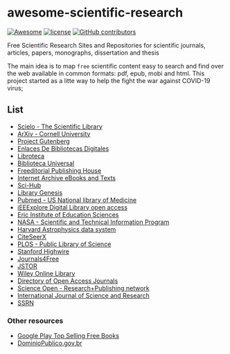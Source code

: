# awesome-scientific-research

[![Awesome](https://awesome.re/badge.svg)](https://awesome.re)
[![license](https://img.shields.io/github/license/terremoth/awesome-scientific-research.svg)](/LICENSE)
[![GitHub contributors](https://img.shields.io/github/contributors/terremoth/awesome-scientific-research.svg)](https://github.com/terremoth/awesome-scientific-research/graphs/contributors)

Free Scientific Research Sites and Repositories for scientific journals, articles, papers, monographs, dissertation and thesis 

The main idea is to map ```free``` scientific content easy to search and find over the web available in common formats: pdf, epub, mobi and html. This project started as a litte way to help the fight the war against COVID-19 virus;

## List
- [Scielo - The Scientific Library](https://scielo.org/)
- [ArXiv - Cornell University](https://arxiv.org/)
- [Project Gutenberg](http://www.gutenberg.org/)
- [Enlaces De Bibliotecas Digitales](https://ebiblioteca.org/)
- [Libroteca](http://www.libroteca.net/)
- [Biblioteca Universal](https://biblioteca.org.ar/)
- [Freeditorial Publishing House](https://freeditorial.com/)
- [Internet Archive eBooks and Texts](https://archive.org/details/texts)
- [Sci-Hub](https://sci-hub.tw/)
- [Library Genesis](https://libgen.is/)
- [Pubmed - US National library of Medicine](https://www.ncbi.nlm.nih.gov/pubmed/)
- [iEEExplore Digital Library open access](https://ieeexplore.ieee.org/search/searchresult.jsp?openAccess=true)
- [Eric Institute of Education Sciences](https://eric.ed.gov/)
- [NASA - Scientific and Technical Information Program](https://www.sti.nasa.gov/)
- [Harvard Astrophysics data system](https://ui.adsabs.harvard.edu/)
- [CiteSeerX](http://citeseerx.ist.psu.edu/)
- [PLOS - Public Library of Science](https://journals.plos.org/)
- [Stanford Highwire](http://highwire.stanford.edu/lists/browse.dtl)
- [Journals4Free](http://www.journals4free.com/)
- [JSTOR](https://www.jstor.org/)
- [Wiley Online Library](https://onlinelibrary.wiley.com/)
- [Directory of Open Access Journals](https://doaj.org/)
- [Science Open - Research+Publishing network](https://www.scienceopen.com/)
- [International Journal of Science and Research](https://www.ijsr.net/)
- [SSRN](https://papers.ssrn.com/)

### Other resources
- [Google Play Top Selling Free Books](https://play.google.com/store/books/collection/topselling_free)
- [DominioPublico.gov.br](http://www.dominiopublico.gov.br/pesquisa/PesquisaObraForm.jsp)
